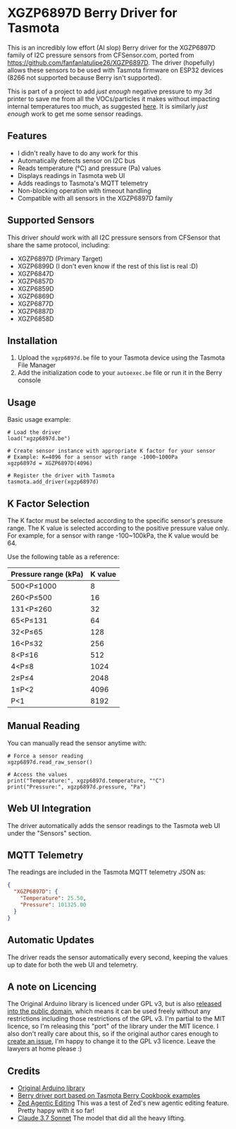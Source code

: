 # XGZP6897D Berry Driver for Tasmota

This is an incredibly low effort (AI slop) Berry driver for the XGZP6897D family of I2C pressure sensors from CFSensor.com, ported from https://github.com/fanfanlatulipe26/XGZP6897D. The driver (hopefully) allows these sensors to be used with Tasmota firmware on ESP32 devices (8266 not supported because Berry isn't supported).

This is part of a project to add *just enough* negative pressure to my 3d printer to save me from all the VOCs/particles it makes without impacting internal temperatures too much, as suggested [here](https://www.reddit.com/r/BambuLab/s/q53txqYEhE). It is similarly *just enough* work to get me some sensor readings.

## Features
- I didn't really have to do any work for this
- Automatically detects sensor on I2C bus
- Reads temperature (°C) and pressure (Pa) values
- Displays readings in Tasmota web UI
- Adds readings to Tasmota's MQTT telemetry
- Non-blocking operation with timeout handling
- Compatible with all sensors in the XGZP6897D family

## Supported Sensors

This driver *should* work with all I2C pressure sensors from CFSensor that share the same protocol, including:

- XGZP6897D  (Primary Target)
- XGZP6899D  (I don't even know if the rest of this list is real :D)
- XGZP6847D
- XGZP6857D
- XGZP6859D
- XGZP6869D
- XGZP6877D
- XGZP6887D
- XGZP6858D

## Installation

1. Upload the `xgzp6897d.be` file to your Tasmota device using the Tasmota File Manager
2. Add the initialization code to your `autoexec.be` file or run it in the Berry console

## Usage

Basic usage example:

```berry
# Load the driver
load("xgzp6897d.be")

# Create sensor instance with appropriate K factor for your sensor
# Example: K=4096 for a sensor with range -1000~1000Pa
xgzp6897d = XGZP6897D(4096)

# Register the driver with Tasmota
tasmota.add_driver(xgzp6897d)
```

## K Factor Selection

The K factor must be selected according to the specific sensor's pressure range. The K value is selected according to the positive pressure value only. For example, for a sensor with range -100~100kPa, the K value would be 64.

Use the following table as a reference:

| Pressure range (kPa) | K value |
|----------------------|---------|
| 500<P≤1000           | 8       |
| 260<P≤500            | 16      |
| 131<P≤260            | 32      |
| 65<P≤131             | 64      |
| 32<P≤65              | 128     |
| 16<P≤32              | 256     |
| 8<P≤16               | 512     |
| 4<P≤8                | 1024    |
| 2≤P≤4                | 2048    |
| 1≤P<2                | 4096    |
| P<1                  | 8192    |


## Manual Reading

You can manually read the sensor anytime with:

```berry
# Force a sensor reading
xgzp6897d.read_raw_sensor()

# Access the values
print("Temperature:", xgzp6897d.temperature, "°C")
print("Pressure:", xgzp6897d.pressure, "Pa")
```

## Web UI Integration

The driver automatically adds the sensor readings to the Tasmota web UI under the "Sensors" section.

## MQTT Telemetry

The readings are included in the Tasmota MQTT telemetry JSON as:

```json
{
  "XGZP6897D": {
    "Temperature": 25.50,
    "Pressure": 101325.00
  }
}
```

## Automatic Updates

The driver reads the sensor automatically every second, keeping the values up to date for both the web UI and telemetry.

## A note on Licencing
The Original Arduino library is licenced under GPL v3, but is also [released into the public domain](https://github.com/fanfanlatulipe26/XGZP6897D/blob/09a1188201a13d478c6fc9ba6f39e2f4cb57dcc5/src/XGZP6897D.h#L7), which means it can be used freely without any restrictions including those restrictions of the GPL v3.
I'm partial to the MIT licence, so I'm releasing this "port" of the library under the MIT licence. I also don't really care about this, so if the original author cares enough to [create an issue](https://github.com/bertlebee/XGZP6897D/issues/new), I'm happy to change it to the GPL v3 licence. Leave the lawyers at home please :)

## Credits
- [Original Arduino library](https://github.com/fanfanlatulipe26/XGZP6897D)
- [Berry driver port based on Tasmota Berry Cookbook examples](https://tasmota.github.io/docs/Berry-Cookbook/#creating-an-i2c-driver)
- [Zed Agentic Editing](https://zed.dev/agentic) This was a test of Zed's new agentic editing feature. Pretty happy with it so far!
- [Claude 3.7 Sonnet](https://claude.ai/) The model that did all the heavy lifting.
